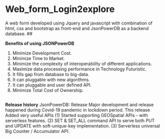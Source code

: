 # Web_form_Login2explore
A web form developed using Jquery and javascript with combination of html, css and bootstrap as front-end and JsonPowerDB as a backend database.  ##

**Benefits of using JSONPowerDB**
1. Minimize Development Cost.
2. Minimize Time to Market.
3. Minimize the complexity of interoperability of different applications.
4. Maximize data processing performance in Technology Futuristic.
5. It fills gap from database to big-data.
6. It can pluggable with new algorithms.
7. It can pluggable and user defined API.
8. Minimize Total Cost of Ownership.
##
**Release history**
JsonPowerDB: Release
Major development and release happened during Covid-19 pandemic in lockdown period. This release Added very useful APIs (1) Started supporting GEOSpatial APIs - with serverless features. (2) SET & SET_ALL command API to serve both PUT and UPDATE with soft-unique-key implementation. (3) Serverless universal Big Counter / Accumulator API.
